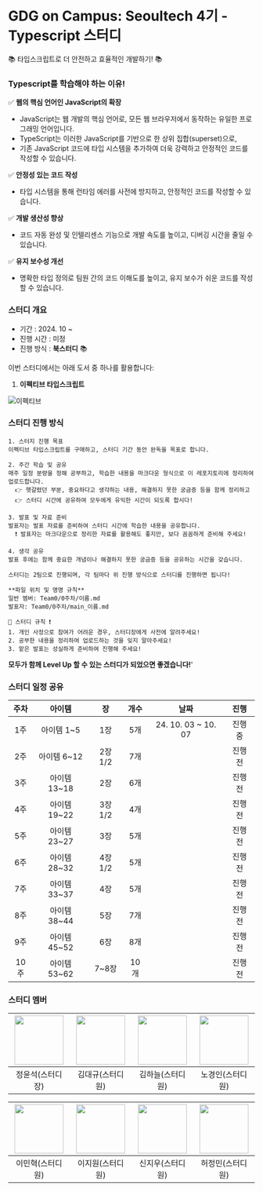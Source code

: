 # GDG on Campus: Seoultech 4기 - Typescript 스터디

📚 타입스크립트로 더 안전하고 효율적인 개발하기! 📚

### Typescript를 학습해야 하는 이유!
✅ **웹의 핵심 언어인 JavaScript의 확장**
* JavaScript는 웹 개발의 핵심 언어로, 모든 웹 브라우저에서 동작하는 유일한 프로그래밍 언어입니다.
* TypeScript는 이러한 JavaScript를 기반으로 한 상위 집합(superset)으로,
* 기존 JavaScript 코드에 타입 시스템을 추가하여 더욱 강력하고 안정적인 코드를 작성할 수 있습니다.

✅ **안정성 있는 코드 작성**
* 타입 시스템을 통해 런타임 에러를 사전에 방지하고, 안정적인 코드를 작성할 수 있습니다.


✅ **개발 생산성 향상**
* 코드 자동 완성 및 인텔리센스 기능으로 개발 속도를 높이고, 디버깅 시간을 줄일 수 있습니다.


✅ **유지 보수성 개선**
* 명확한 타입 정의로 팀원 간의 코드 이해도를 높이고, 유지 보수가 쉬운 코드를 작성할 수 있습니다.

### 스터디 개요

* 기간 : 2024. 10 ~
* 진행 시간 : 미정
* 진행 방식 : **북스터디** 📚

이번 스터디에서는 아래 도서 중 하나를 활용합니다:

1. **이펙티브 타입스크립트**

![이펙티브](https://github.com/user-attachments/assets/342dfa90-f2a4-4774-8756-565470286fa5)

### 스터디 진행 방식
```
1. 스터지 진행 목표
이펙티브 타입스크립트를 구매하고, 스터디 기간 동안 완독을 목표로 합니다.

2. 주간 학습 및 공유
매주 일정 분량을 정해 공부하고, 학습한 내용을 마크다운 형식으로 이 레포지토리에 정리하여 업로드합니다.
  👉 헷갈렸던 부분, 중요하다고 생각하는 내용, 해결하지 못한 궁금증 등을 함께 정리하고
  👉 스터디 시간에 공유하여 모두에게 유익한 시간이 되도록 합시다!

3. 발표 및 자료 준비
발표자는 발표 자료를 준비하여 스터디 시간에 학습한 내용을 공유합니다.
  ❗ 발표자는 마크다운으로 정리한 자료를 활용해도 좋지만, 보다 꼼꼼하게 준비해 주세요!

4. 생각 공유
발표 후에는 함께 중요한 개념이나 해결하지 못한 궁금증 등을 공유하는 시간을 갖습니다.

스터디는 2팀으로 진행되며, 각 팀마다 위 진행 방식으로 스터디를 진행하면 됩니다!

**파일 위치 및 명명 규칙**
일반 멤버: Team0/0주차/이름.md
발표자: Team0/0주차/main_이름.md

```

    📣 스터디 규칙 ❗
    1. 개인 사정으로 참여가 어려운 경우, 스터디장에게 사전에 알려주세요!
    2. 공부한 내용을 정리하여 업로드하는 것을 잊지 말아주세요!
    3. 맡은 발표는 성실하게 준비하여 진행해 주세요!

**모두가 함께 Level Up 할 수 있는 스터디가 되었으면 좋겠습니다!**'

### 스터디 일정 공유

| 주차 | 아이템 | 장 | 개수 | 날짜 | 진행 |
|:---:|:---:|:---:|:---:|:---:|:---:|
| 1주 | 아이템 1~5 | 1장 | 5개 | 24. 10. 03 ~ 10. 07 | 진행 중 |
| 2주 | 아이템 6~12 | 2장 1/2 | 7개 | | 진행 전 |
| 3주 | 아이템 13~18 | 2장 | 6개 | | 진행 전 |
| 4주 | 아이템 19~22 | 3장 1/2 | 4개 | | 진행 전 |
| 5주 | 아이템 23~27 | 3장 | 5개 | | 진행 전 |
| 6주 | 아이템 28~32 | 4장 1/2 | 5개 | | 진행 전 |
| 7주 | 아이템 33~37 | 4장 | 5개 | | 진행 전 |
| 8주 | 아이템 38~44 | 5장 | 7개 | | 진행 전 |
| 9주 | 아이템 45~52 | 6장 | 8개 | | 진행 전 |
| 10주 | 아이템 53~62 | 7~8장 | 10개 | | 진행 전 |

### 스터디 멤버

| [<img src="https://github.com/seokkkkkk.png" width="100">](https://github.com/seokkkkkk) | [<img src="https://github.com/KimDaegyu-Dev.png" width="100">](https://github.com/KimDaegyu-Dev) | [<img src="https://github.com/haneulkimhera.png" width="100">](https://github.com/haneulkimhera) | [<img src="https://github.com/kyinn1307.png" width="100">](https://github.com/kyinn1307) |
|:---:|:---:|:---:|:---:|
정윤석(스터디장) | 김대규(스터디원) | 김하늘(스터디원) | 노경인(스터디원) |

| [<img src="https://github.com/Minhyuk12.png" width="100">](https://github.com/Minhyuk12) | [<img src="https://github.com/4ch1o3.png" width="100">](https://github.com/4ch1o3) | [<img src="https://github.com/xxrainow.png" width="100">](https://github.com/xxrainow) | [<img src="https://github.com/jungmin0432.png" width="100">](https://github.com/jungmin0432) |
|:---:|:---:|:---:|:---:|
이민혁(스터디원) | 이지원(스터디원) | 신지우(스터디원) | 허정민(스터디원) |

